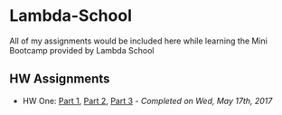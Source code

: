 # Lambda-School
All of my assignments would be included here while learning the Mini Bootcamp provided by Lambda School

## HW Assignments

* HW One: [Part 1](https://codepen.io/RaeCapri/full/QvVMzx), [Part 2](https://codepen.io/RaeCapri/full/QvVqxR), [Part 3](https://codepen.io/RaeCapri/full/jmvaXy) - *Completed on Wed, May 17th, 2017*